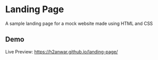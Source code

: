 # Landing Page

A sample landing page for a mock website made using HTML and CSS

## Demo

Live Preview: https://h2anwar.github.io/landing-page/
